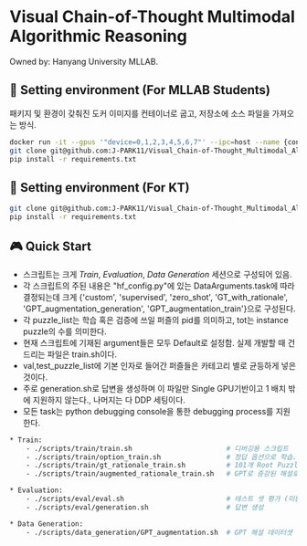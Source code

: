 # Visual Chain-of-Thought Multimodal Algorithmic Reasoning
Owned by: Hanyang University MLLAB.

## 🌺 Setting environment (For MLLAB Students)
패키지 및 환경이 갖춰진 도커 이미지를 컨테이너로 굽고, 저장소에 소스 파일을 가져오는 방식.
```bash
docker run -it --gpus '"device=0,1,2,3,4,5,6,7"' --ipc=host --name {container_name} -v /media/data2/SMART101/:/data -v {your_home_directory_path}:/SMART101 42a0e9b621e2
git clone git@github.com:J-PARK11/Visual_Chain-of-Thought_Multimodal_Algorithmic_Reasoning.git
pip install -r requirements.txt
```

## 🌄 Setting environment (For KT)

```bash
git clone git@github.com:J-PARK11/Visual_Chain-of-Thought_Multimodal_Algorithmic_Reasoning.git
pip install -r requirements.txt
```

## 🎮 Quick Start
- 스크립트는 크게 *Train*, *Evaluation*, *Data Generation* 세션으로 구성되어 있음.
- 각 스크립트의 주된 내용은 "hf_config.py"에 있는 DataArguments.task에 따라 결정되는데 크게 {'custom', 'supervised', 'zero_shot', 'GT_with_rationale', 'GPT_augmentation_generation', 'GPT_augmentation_train'}으로 구성된다.
- 각 puzzle_list는 학습 혹은 검증에 쓰일 퍼즐의 pid를 의미하고, tot는 instance puzzle의 수를 의미한다.
- 현재 스크립트에 기재된 argument들은 모두 Default로 설정함. 실제 개발할 때 건드리는 파일은 train.sh이다.
- val,test_puzzle_list에 기본 인자로 들어간 퍼즐들은 카테고리 별로 균등하게 넣은 것이다.    
- 주로 generation.sh로 답변을 생성하며 이 파일만 Single GPU기반이고 1 배치 밖에 지원하지 않는다., 나머지는 다 DDP 세팅이다.    
- 모든 task는 python debugging console을 통한 debugging process를 지원한다.

```bash
* Train:
    - ./scripts/train/train.sh                       # 디버깅용 스크립트
    - ./scripts/train/option_train.sh                # 정답 옵션으로 학습.
    - ./scripts/train/gt_rationale_train.sh          # 101개 Root Puzzle 해설로 학습.
    - ./scripts/train/augmented_rationale_train.sh   # GPT로 증강된 해설로 학습.

* Evaluation:
    - ./scripts/eval/eval.sh                         # 테스트 셋 평가 (미완성)
    - ./scripts/eval/generation.sh                   # 답변 생성

* Data Generation:
    - ./scripts/data_generation/GPT_augmentation.sh  # GPT 해설 데이터셋 증강
```
